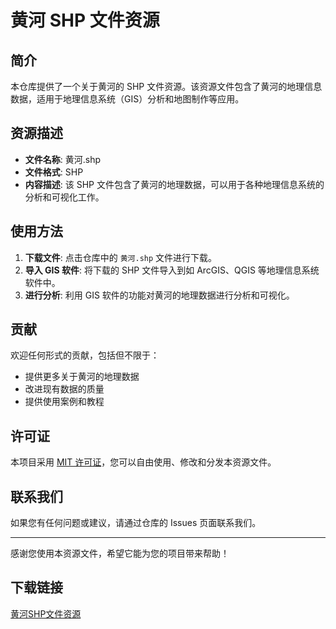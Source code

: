 # 黄河 SHP 文件资源

## 简介

本仓库提供了一个关于黄河的 SHP 文件资源。该资源文件包含了黄河的地理信息数据，适用于地理信息系统（GIS）分析和地图制作等应用。

## 资源描述

- **文件名称**: 黄河.shp
- **文件格式**: SHP
- **内容描述**: 该 SHP 文件包含了黄河的地理数据，可以用于各种地理信息系统的分析和可视化工作。

## 使用方法

1. **下载文件**: 点击仓库中的 `黄河.shp` 文件进行下载。
2. **导入 GIS 软件**: 将下载的 SHP 文件导入到如 ArcGIS、QGIS 等地理信息系统软件中。
3. **进行分析**: 利用 GIS 软件的功能对黄河的地理数据进行分析和可视化。

## 贡献

欢迎任何形式的贡献，包括但不限于：

- 提供更多关于黄河的地理数据
- 改进现有数据的质量
- 提供使用案例和教程

## 许可证

本项目采用 [MIT 许可证](LICENSE)，您可以自由使用、修改和分发本资源文件。

## 联系我们

如果您有任何问题或建议，请通过仓库的 Issues 页面联系我们。

---

感谢您使用本资源文件，希望它能为您的项目带来帮助！

## 下载链接

[黄河SHP文件资源](https://pan.quark.cn/s/3d6e72fee14c)